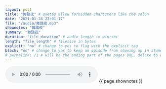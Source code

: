 ```yaml
---
layout: post
title: "舞踏夜" # quotes allow forbidden characters like the colon
date: "2021-01-24 22:01:17"
file: "/audio/舞踏夜.mp3"
shownotes: "舞踏夜"
summary: "舞踏夜"
duration: "file_duration" # audio length in min:sec
length: "file_length" # filesize in bytes
explicit: "no" # change to yes to flag with the explicit tag
block: "no" # change to yes to keep an episode from showing up in iTunes
# permalink: /1 # will be the ending part of the pages URL, delete to default to the title
---
```


<audio controls>
<source src="{{site.url}}{{site.baseurl}}{{ page.file }}" type="audio/x-mp3">
Your browser does not support the audio element.
</audio>
{{ page.shownotes }}
